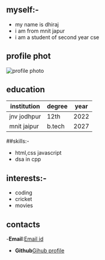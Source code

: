 ## myself:-
- my name is dhiraj
- i am from mnit japur
- i am a student of second year cse

## profile phot
![profile photo](https://static.vecteezy.com/system/resources/previews/027/447/163/large_2x/silhouette-of-a-boy-during-sunset-free-photo.jpg)

## education
|institution | degree |year|
|------------|--------|----|
|jnv jodhpur | 12th   |2022|
| mnit jaipur| b.tech |2027|

##skills:-
- html,css javascript
- dsa in cpp

## interests:-
- coding
- cricket
- movies

## contacts
-**Email**:[Email id](2023ucp1591@mnit.ac.in)
- **Github**[Gihub profile](https://github.com/Dhirajchouhan123)

 
